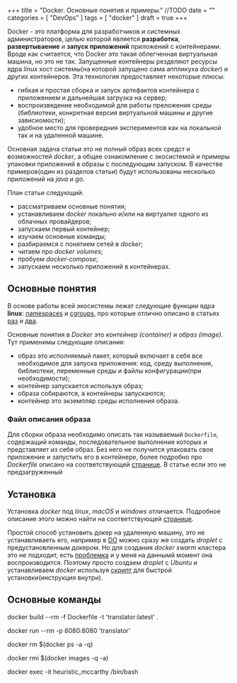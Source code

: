 +++
title = "Docker. Основные понятия и примеры."
//TODO
date = ""
categories = [
    "DevOps"
]
tags = [ 
    "docker"
]
draft = true
+++

Docker - это платформа для разработчиков и системных администраторов, целью которой является **разработка**, **развертываение** и **запуск приложений** приложений с контейнерами. Вроде как считается, что Docker это такая облегченная виртуальная машина, но это не так. Запущенные контейнеры резделяют ресурсы ядра *linux* хост системы(на которой запущено сама аппликуха *docker*) и других контейнеров. Эта технология предоставляет некоторые плюсы:

- гибкая и простая сборка и запуск артефактов контейнера с приложением и дальнейшая загрузка на сервер;
- воспроизведение необходимой для работы преложения среды (библиотеки, конкретная версия виртуальной машины и другие зависиомости);
- удобное место для провередния экспериментов как на локальной так и на удаленной машине.

Основная задача статьи это не полный образ всех средст и возможностей *docker*, а общее ознакомление с экосистемой и примеры упаковки приложений в образы с последующим запуском. В качестве примеров(один из разделов статьи) будут использованы несколько приложений на *java* и *go*.

План статьи следующий:
- рассматриваем основные понятия;
- устанавливаем *docker* локально и/или на виртуалке одного из облачных провайдеров;
- запускаем первый контейнер;
- изучаем основные команды;
- разбираемся с понятием сетей в *docker*;
- читаем про *docker volumes*;
- пробуем *docker-compose*;
- запускаем несколько приложений в контейнерах.

## Основные понятия

В основе работы всей экосистемы лежат следующие функции ядра **linux**: [namespaces](https://ru.wikipedia.org/wiki/%D0%9F%D1%80%D0%BE%D1%81%D1%82%D1%80%D0%B0%D0%BD%D1%81%D1%82%D0%B2%D0%BE_%D0%B8%D0%BC%D1%91%D0%BD_(Linux)) и [cgroups](https://ru.wikipedia.org/wiki/Cgroups#%D0%98%D1%81%D0%BF%D0%BE%D0%BB%D1%8C%D0%B7%D0%BE%D0%B2%D0%B0%D0%BD%D0%B8%D0%B5), про которые отлично описано в статьях [раз](https://habrahabr.ru/company/selectel/blog/279281/) и [два](https://habrahabr.ru/company/selectel/blog/303190/). 

Основные понятия в *Docker* это *контейнер (container)* и *образ (image)*. Тут применимы следующие описания:

- образ это исполняемый пакет, который включает в себя все необходимое для запуска приложения: код, среду выполнения, библиотеки, переменные среды и файлы конфигурации(при необходимости);
- контейнер запускается используя образ;
- образа собираются, а контейнеры запускаются;
- контейнер это экземпляр среды исполнения образа.

### Файл описания образа

Для сборки образа необходимо описать так называемый `Dockerfile`, содержащий команды, последовательное выполнение которых и представляет из себя образ. Без него не получится упаковать свое приложение и запустить его в контейнере, более подробно про *Dockerfile* описано на соответствующей [странице](https://docs.docker.com/engine/reference/builder/). В статье если это не предзагруженный 


## Установка

Установка *docker* под *linux*, *macOS* и *windows* отличается. Подробное описание этого можно найти на соответствующей [странице](https://docs.docker.com/install/).

Простой способ установить докер на удаленную машину, это не устанавливаеть его, например в [DO](https://www.digitalocean.com/) можно сразу же создать *droplet* с предустановленным докером. Но для создания *docker swarm* кластера это не подходит, есть [проблемка](https://stackoverflow.com/a/48960753) и у меня на даннымй момент она воспроизводится. Поэтому просто создаем *droplet* с *Ubuntu* и устанавливаем *docker* используя [скрипт](https://get.docker.com/) для быстрой установки(инструкция внутри). 

## Основные команды

docker build --rm -f Dockerfile -t 'translator:latest' . 

docker run --rm -p 8080:8080 'translator' 

docker rm $(docker ps -a -q)

docker rmi $(docker images -q -a)

docker exec -it heuristic_mccarthy /bin/bash


